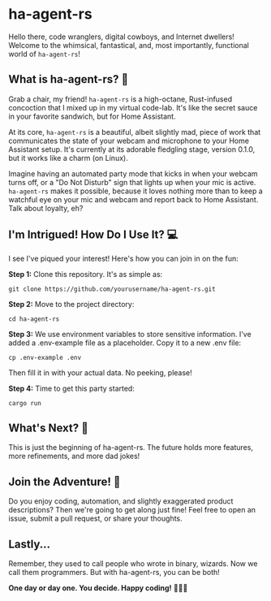 # ha-agent-rs

Hello there, code wranglers, digital cowboys, and Internet dwellers! Welcome to the whimsical, fantastical, and, most importantly, functional world of `ha-agent-rs`!

## What is ha-agent-rs? 🚀

Grab a chair, my friend! `ha-agent-rs` is a high-octane, Rust-infused concoction that I mixed up in my virtual code-lab. It's like the secret sauce in your favorite sandwich, but for Home Assistant.

At its core, `ha-agent-rs` is a beautiful, albeit slightly mad, piece of work that communicates the state of your webcam and microphone to your Home Assistant setup. It's currently at its adorable fledgling stage, version 0.1.0, but it works like a charm (on Linux).

Imagine having an automated party mode that kicks in when your webcam turns off, or a "Do Not Disturb" sign that lights up when your mic is active. `ha-agent-rs` makes it possible, because it loves nothing more than to keep a watchful eye on your mic and webcam and report back to Home Assistant. Talk about loyalty, eh?

## I'm Intrigued! How Do I Use It? 💻

I see I've piqued your interest! Here's how you can join in on the fun:

**Step 1:** Clone this repository. It's as simple as:

```shell
git clone https://github.com/yourusername/ha-agent-rs.git
```

**Step 2:** Move to the project directory:

```shell
cd ha-agent-rs
```

**Step 3:** We use environment variables to store sensitive information. I've added a .env-example file as a placeholder. Copy it to a new .env file:

```shell
cp .env-example .env
```
Then fill it in with your actual data. No peeking, please!

**Step 4:** Time to get this party started:

```shell
cargo run
```

## What's Next? 🚀

This is just the beginning of ha-agent-rs. The future holds more features, more refinements, and more dad jokes!

## Join the Adventure! 🎉

Do you enjoy coding, automation, and slightly exaggerated product descriptions? Then we're going to get along just fine! Feel free to open an issue, submit a pull request, or share your thoughts.

## Lastly...

Remember, they used to call people who wrote in binary, wizards. Now we call them programmers. But with ha-agent-rs, you can be both!

**One day or day one. You decide. Happy coding!** 🎉🎉🎉
